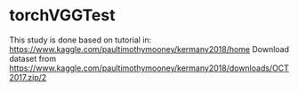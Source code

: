 # torchVGGTest

This study is done based on tutorial in: https://www.kaggle.com/paultimothymooney/kermany2018/home
Download dataset from https://www.kaggle.com/paultimothymooney/kermany2018/downloads/OCT2017.zip/2
